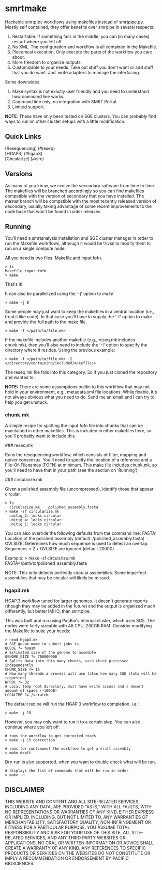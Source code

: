 smrtmake
========

Hackable smrtpipe workflows using makefiles instead of smrtpipe.py.  Mostly 
self contained, they offer benefits over smrpipe in several respects:

1. Restartable.  If something fails in the middle, you can (in many cases) restart where you left off. 
2. No XML.  The configuration and workflow is all contained in the Makefile.
3. Piecemeal execution.  Only execute the parts of the workflow you care about.
4. More freedom to organize outputs.
5. Customizable to your needs. Take out stuff you don't want or add stuff that you do want. 
Just write adapters to manage the interfacing.

Some downsides.

1. Make syntax is not exactly user friendly and you need to understand how command line works.
2. Command line only, no integration with SMRT Portal.
3. Limited support.

**NOTE**: These have only been tested on SGE clusters. You can probably find ways to run 
on other cluster setups with a little modification.

Quick Links
-----------

[Resequencing] (#reseq)  
[HGAP3] (#hgap3)  
[Circularize] (#circ)

Versions
--------

As many of you know, we evolve the secondary software from time to time.  The makefiles 
will be branched accordingly so you can find makefiles compatible with the version of 
secondary that you have installed.  The master branch will be compatible with the most 
recently released version of secondary, usually taking advantage of some recent 
improvements to the code base that won't be found in older releases.

Running
-------

You'll need a smrtanalysis installation and SGE cluster manager in order to run 
the Makefile workflows, although it would be trivial to modify them to run on a 
single compute node.

All you need is two files: Makefile and input.fofn.

    > ls
    Makefile input.fofn
    > make

That's it!

It can also be parallelized using the '-j' option to *make*

    > make -j 8

Some people may just want to keep the makefiles in a central location (i.e., treat 
it like code).  In that case you'll have to supply the '-f' option to make and provide 
the full path to the make file.

    > make -f </path/to/file.mk>

If the makefile includes another makefile (e.g., reseq.mk includes chunk.mk), then 
you'll also need to include the '-I' option to specify the directory where it resides. 
Using the previous example:

    > make -f </path/to/file.mk> -I </directory/containing/included/makefiles>

The reseq.mk file falls into this category.  So if you just cloned the repository and 
wanted to 

**NOTE:** There are some assumptions builtin to this workflow that may not hold 
in your environment, e.g., metadata.xml file locations.  While fixable, it's not 
always obvious what you need to do.  Send me an email and I can try to help you 
get unstuck.

### chunk.mk

A simple recipe for splitting the input.fofn file into chunks that can be maintained 
in other makefiles.  This is included in other makefiles here, so you'll probably want 
to include this.

###<a name="reseq"/> reseq.mk

Runs the resequencing workflow, which consists of filter, mapping and quiver consensus. 
You'll need to specify the location of a reference and a File-Of-Filenames (FOFN) at 
minimum. This make file includes chunk.mk, so you'll need to have that in your path (see 
the section on 'Running')

###<a name="circ"/> circularize.mk

Given a polished assembly file (uncompressed), identify those that appear 
circular. 

    > ls
      circularize.mk 	polished_assembly.fasta
    > make -sf circularize.mk
      unitig_2: looks circular
      unitig_4: looks circular
      unitig_1: looks circular

You can also override the following defaults from the command line:
	FASTA: Location of the polished assembly (default ./polished_assembly.fasta)
	OVLSIZE: Determines how much sequence is used to detect an overlap.
 	         Sequences < 2 x OVLSIZE are ignored (default 20000)

Example:
    > make -sf circularize.mk FASTA=/path/to/polished_assembly.fasta

NOTE: This only detects perfectly circular assemblies.  Some imperfect 
assemblies that may be circular will likely be missed.

### <a name="hgap3"/> hgap3.mk

HGAP.3 workflow tuned for larger genomes.  It doesn't generate reports (though they may 
be added in the future) and the output is organized much differently, but better IMHO, 
than smrtpipe.

This was built and run using PacBio's internal cluster, which uses SGE.  The nodes were 
fairly sizeable with 48 CPU, 200GB RAM. Consider modifying the Makefile to suite your needs:

    > head hgap3.mk
    # SGE queue name to submit jobs to
    QUEUE ?= huasm
    # Estimated size of the genome to assemble
    GENOME_SIZE ?= 700000000
    # Splits data into this many chunks, each chunk processed independently
    CHUNK_SIZE ?= 15
    # How many threads a process will use (also how many SGE slots will be requested)
    NPROC ?= 32
    # Local temp root directory, must have write access and a decent amount of space (~100GB)
    LOCALTMP ?= /scratch

The default recipe will run the HGAP.3 workflow to completion, i.e.:

    > make -j 15

However, you may only want to run it to a certain step.  You can also continue where you left off.

    # runs the workflow to get corrected reads
    > make -j 15 correction

    # runs (or continues) the workflow to get a draft assembly
    > make draft

Dry-run is also supported, when you want to double check what will be run.

    # displays the list of commands that will be run in order
    > make -n

DISCLAIMER
----------
THIS WEBSITE AND CONTENT AND ALL SITE-RELATED SERVICES, INCLUDING ANY DATA, ARE PROVIDED "AS IS," WITH ALL FAULTS, WITH NO REPRESENTATIONS OR WARRANTIES OF ANY KIND, EITHER EXPRESS OR IMPLIED, INCLUDING, BUT NOT LIMITED TO, ANY WARRANTIES OF MERCHANTABILITY, SATISFACTORY QUALITY, NON-INFRINGEMENT OR FITNESS FOR A PARTICULAR PURPOSE. YOU ASSUME TOTAL RESPONSIBILITY AND RISK FOR YOUR USE OF THIS SITE, ALL SITE-RELATED SERVICES, AND ANY THIRD PARTY WEBSITES OR APPLICATIONS. NO ORAL OR WRITTEN INFORMATION OR ADVICE SHALL CREATE A WARRANTY OF ANY KIND. ANY REFERENCES TO SPECIFIC PRODUCTS OR SERVICES ON THE WEBSITES DO NOT CONSTITUTE OR IMPLY A RECOMMENDATION OR ENDORSEMENT BY PACIFIC BIOSCIENCES.
